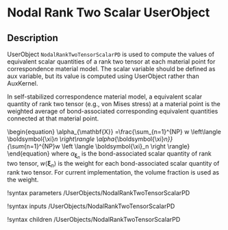 # Nodal Rank Two Scalar UserObject

## Description

UserObject `NodalRankTwoTensorScalarPD` is used to compute the values of equivalent scalar quantities of a rank two tensor at each material point for correspondence material model. The scalar variable should be defined as aux variable, but its value is computed using UserObject rather than AuxKernel.

In self-stabilized correspondence material model, a equivalent scalar quantity of rank two tensor (e.g., von Mises stress) at a material point is the weighted average of bond-associated corresponding equivalent quantities connected at that material point.

\begin{equation}
  \alpha_{\mathbf{X}} =\frac{\sum_{n=1}^{NP} w \left\langle \boldsymbol{\xi}_n \right\rangle \alpha_{\boldsymbol{\xi}_n}}{\sum_{n=1}^{NP}w \left \langle \boldsymbol{\xi}_n \right \rangle}
\end{equation}
where $\alpha_{\boldsymbol{\xi}_n}$ is the bond-associated scalar quantity of rank two tensor, $w \left\langle \boldsymbol{\xi}_n \right\rangle$ is the weight for each bond-associated scalar quantity of rank two tensor. For current implementation, the volume fraction is used as the weight.

!syntax parameters /UserObjects/NodalRankTwoTensorScalarPD

!syntax inputs /UserObjects/NodalRankTwoTensorScalarPD

!syntax children /UserObjects/NodalRankTwoTensorScalarPD
